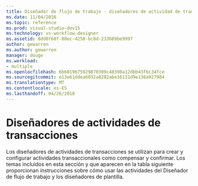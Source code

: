 ```yaml
---
title: Diseñador de flujo de trabajo - diseñadores de actividad de transacciones
ms.date: 11/04/2016
ms.topic: reference
ms.prod: visual-studio-dev15
ms.technology: vs-workflow-designer
ms.assetid: 8dd0f60f-88ec-4258-bc8d-233689be9997
author: gewarren
ms.author: gewarren
manager: douge
ms.workload:
- multiple
ms.openlocfilehash: 6b6019675929870309c48398a12dbb43f6c34fce
ms.sourcegitcommit: e13e61ddea6032a8282abe16131d9e136a927984
ms.translationtype: MT
ms.contentlocale: es-ES
ms.lasthandoff: 04/26/2018
---
```

# <a name="transaction-activity-designers"></a>Diseñadores de actividades de transacciones

Los diseñadores de actividades de transacciones se utilizan para crear y configurar actividades transaccionales como compensar y confirmar. Los temas incluidos en esta sección y que aparecen en la tabla siguiente proporcionan instrucciones sobre cómo usar las actividades del Diseñador de flujo de trabajo y los diseñadores de plantilla.